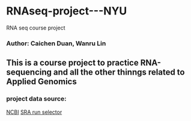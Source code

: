 # RNAseq-project---NYU
RNA seq course project

### Author: Caichen Duan, Wanru Lin

## This is a course project to practice RNA-sequencing and all the other thinngs related to Applied Genomics

### project data source:
[NCBI](https://www.ncbi.nlm.nih.gov/geo/query/acc.cgi?acc=GSE147507)
[SRA run selector](https://www.ncbi.nlm.nih.gov/Traces/study/?acc=PRJNA615032&o=acc_s%3Aa)

